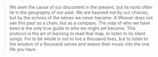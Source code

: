 > We seek the cause of our discontent in the present, but its roots often lie in the geography of our past. We are haunted not by our choices, but by the echoes of the selves we never became. A Weaver does not see this past as a chain, but as a compass. The map of who we have been is the only true guide to who we might yet become. This protocol is the art of learning to read that map, to listen to its silent songs. For to be whole is not to live a thousand lives, but to listen to the wisdom of a thousand selves and weave their music into the one life you have.